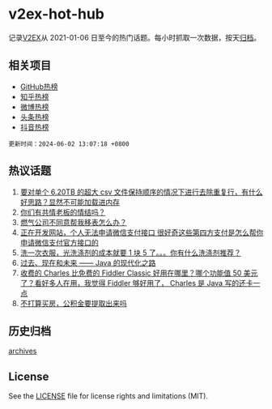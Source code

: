# v2ex-hot-hub

 记录[V2EX](https://www.v2ex.com/)从 2021-01-06 日至今的热门话题。每小时抓取一次数据，按天[归档](archives)。
 
 ## 相关项目

- [GitHub热榜](https://github.com/snaildev/github-hot-hub)
- [知乎热榜](https://github.com/snaildev/zhihu-hot-hub)
- [微博热榜](https://github.com/snaildev/weibo-hot-hub)
- [头条热榜](https://github.com/snaildev/toutiao-hot-hub)
- [抖音热榜](https://github.com/snaildev/douyin-hot-hub)


 `更新时间：2024-06-02 13:07:18 +0800`

## 热议话题

1. [要对单个 6.20TB 的超大 csv 文件保持顺序的情况下进行去除重复行，有什么好思路？显然不可能加载进内存](https://www.v2ex.com/t/1046023)
1. [你们有共情老板的情结吗？](https://www.v2ex.com/t/1046046)
1. [燃气公司不同意帮我移表怎么办？](https://www.v2ex.com/t/1045990)
1. [正在开发网站，个人无法申请微信支付接口 很好奇这些第四方支付是怎么帮你申请微信支付官方接口的](https://www.v2ex.com/t/1045935)
1. [洗一次衣服，光洗涤剂的成本就要 1 块 5 了。。。你有什么洗涤剂推荐？](https://www.v2ex.com/t/1045977)
1. [过去、现在和未来 —— Java 的现代化之路](https://www.v2ex.com/t/1046015)
1. [收费的 Charles 比免费的 Fiddler Classic 好用在哪里？哪个功能值 50 美元了？看好多人在用，我觉得 Fiddler 够好用了， Charles 是 Java 写的还卡一点](https://www.v2ex.com/t/1045942)
1. [不打算买房，公积金要提取出来吗](https://www.v2ex.com/t/1045980)

## 历史归档

[archives](archives)

## License

See the [LICENSE](LICENSE) file for license rights and limitations (MIT).
